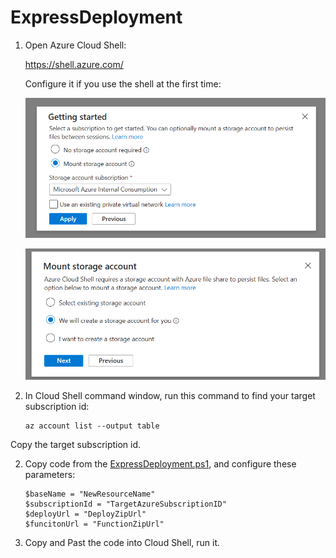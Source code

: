# ExpressDeployment

1. Open Azure Cloud Shell:

   
    https://shell.azure.com/

   Configure it if you use the shell at the first time:

   ![Step one](image.png)

   ![Step two](image-1.png)

2. In Cloud Shell command window, run this command to find your target subscription id:

    ```
    az account list --output table
    ```
Copy the target subscription id.

2. Copy code from the [ExpressDeployment.ps1](https://github.com/freistli/ExpressDeployment/blob/main/ExpressDeployment.ps1), and configure these parameters:

    ```
    $baseName = "NewResourceName"
    $subscriptionId = "TargetAzureSubscriptionID"
    $deployUrl = "DeployZipUrl"
    $funcitonUrl = "FunctionZipUrl"
    ```

3. Copy and Past the code into Cloud Shell, run it.
